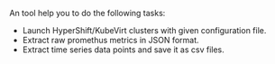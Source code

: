 An tool help you to do the following tasks:
- Launch HyperShift/KubeVirt clusters with given configuration file.
- Extract raw promethus metrics in JSON format.
- Extract time series data points and save it as csv files.
